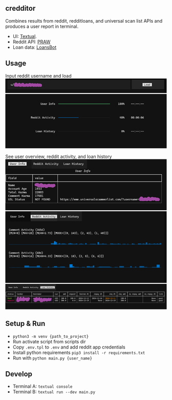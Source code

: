 credditor
---------

Combines results from reddit, redditloans, and universal scan list APIs and produces a user report
in terminal.

- UI: [Textual](https://textual.textualize.io/).
- Reddit API: [PRAW](https://asyncpraw.readthedocs.io/en/stable/)
- Loan data: [LoansBot](https://github.com/LoansBot/loansbot)

## Usage

Input reddit username and load
![Input reddit username](./docs/loaduser1.png)
![Loading screen](./docs/loaduser2.png)

See user overview, reddit activity, and loan history
![User info](./docs/userinfo.png)
![Reddit activity](./docs/redditactivity.png)
![Loan history](./docs/loanhistory.png)

## Setup & Run

- `python3 -m venv {path_to_project}`
- Run activate script from scripts dir
- Copy `.env.tpl` to `.env` and add reddit app credentials
- Install python requirements `pip3 install -r requirements.txt`
- Run with `python main.py {user_name}`

## Develop

- Terminal A: `textual console`
- Terminal B: `textual run --dev main.py`